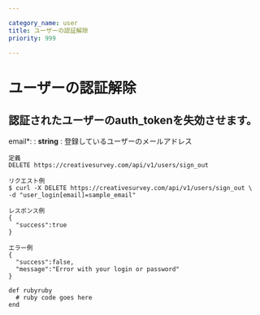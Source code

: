 ```yaml
---

category_name: user
title: ユーザーの認証解除
priority: 999

---
```


# ユーザーの認証解除

## 認証されたユーザーのauth_tokenを失効させます。

email*:
: __string__ 
: 登録しているユーザーのメールアドレス

~~~
定義
DELETE https://creativesurvey.com/api/v1/users/sign_out

リクエスト例
$ curl -X DELETE https://creativesurvey.com/api/v1/users/sign_out \
-d "user_login[email]=sample_email"

レスポンス例
{
  "success":true
}

エラー例
{
  "success":false,
  "message":"Error with your login or password"
}

~~~


~~~
def rubyruby
  # ruby code goes here
end
~~~
